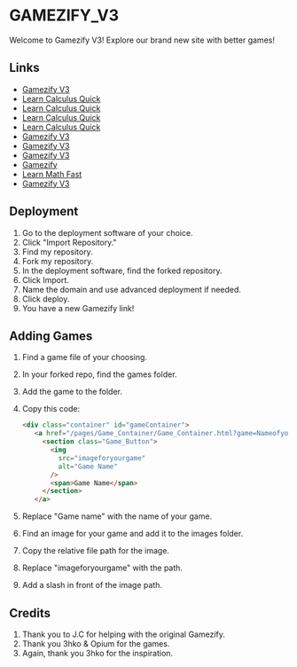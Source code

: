 # GAMEZIFY_V3

Welcome to Gamezify V3! Explore our brand new site with better games!

## Links

- [Gamezify V3](https://gamezify-v3.vercel.app/)
- [Learn Calculus Quick](https://learn-calculus-quick-8lgwlsia2-toomuchonmyminds-projects.vercel.app/)
- [Learn Calculus Quick](https://learn-calculus-quick-8lgwlsia2-toomuchonmyminds-projects.vercel.app/)
- [Learn Calculus Quick](https://learn-calculus-quick-git-main-toomuchonmyminds-projects.vercel.app/)
- [Learn Calculus Quick](https://learn-calculus-quick.vercel.app/)
- [Gamezify V3](https://gamezify-v3-cbta20tgv-toomuchonmyminds-projects.vercel.app/)
- [Gamezify V3](https://gamezify-v3-git-main-toomuchonmyminds-projects.vercel.app/)
- [Gamezify V3](https://gamezify-v3.vercel.app/)
- [Gamezify](https://gamezify.netlify.app/)
- [Learn Math Fast](https://learnmathfast.netlify.app)
- [Gamezify V3](https://toomuchonmymind.github.io/GAMEZIFY_V3)

## Deployment

1. Go to the deployment software of your choice.
2. Click "Import Repository."
3. Find my repository.
4. Fork my repository.
5. In the deployment software, find the forked repository.
6. Click Import.
7. Name the domain and use advanced deployment if needed.
8. Click deploy.
9. You have a new Gamezify link!

## Adding Games

1. Find a game file of your choosing.
2. In your forked repo, find the games folder.
3. Add the game to the folder.
4. Copy this code:

   ```html
   <div class="container" id="gameContainer">
      <a href="/pages/Game_Container/Game_Container.html?game=Nameofyourgame">
        <section class="Game_Button">
          <img
            src="imageforyourgame"
            alt="Game Name"
          />
          <span>Game Name</span>
        </section>
      </a>
   ```

5. Replace "Game name" with the name of your game.
6. Find an image for your game and add it to the images folder.
7. Copy the relative file path for the image.
8. Replace "imageforyourgame" with the path.
9. Add a slash in front of the image path.

## Credits

1. Thank you to J.C for helping with the original Gamezify.
2. Thank you 3hko & Opium for the games.
3. Again, thank you 3hko for the inspiration.
```
